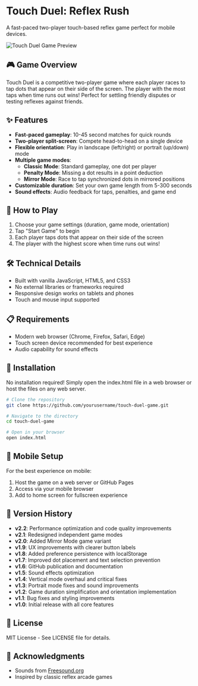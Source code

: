 # Touch Duel: Reflex Rush

A fast-paced two-player touch-based reflex game perfect for mobile devices.

![Touch Duel Game Preview](screenshots/preview.png)

## 🎮 Game Overview

Touch Duel is a competitive two-player game where each player races to tap dots that appear on their side of the screen. The player with the most taps when time runs out wins! Perfect for settling friendly disputes or testing reflexes against friends.

## ✨ Features

- **Fast-paced gameplay**: 10-45 second matches for quick rounds
- **Two-player split-screen**: Compete head-to-head on a single device
- **Flexible orientation**: Play in landscape (left/right) or portrait (up/down) mode
- **Multiple game modes**:
  - **Classic Mode**: Standard gameplay, one dot per player
  - **Penalty Mode**: Missing a dot results in a point deduction
  - **Mirror Mode**: Race to tap synchronized dots in mirrored positions
- **Customizable duration**: Set your own game length from 5-300 seconds
- **Sound effects**: Audio feedback for taps, penalties, and game end

## 🚀 How to Play

1. Choose your game settings (duration, game mode, orientation)
2. Tap "Start Game" to begin
3. Each player taps dots that appear on their side of the screen
4. The player with the highest score when time runs out wins!

## 🛠️ Technical Details

- Built with vanilla JavaScript, HTML5, and CSS3
- No external libraries or frameworks required
- Responsive design works on tablets and phones
- Touch and mouse input supported

## 📋 Requirements

- Modern web browser (Chrome, Firefox, Safari, Edge)
- Touch screen device recommended for best experience
- Audio capability for sound effects

## 🔧 Installation

No installation required! Simply open the index.html file in a web browser or host the files on any web server.

```bash
# Clone the repository
git clone https://github.com/yourusername/touch-duel-game.git

# Navigate to the directory
cd touch-duel-game

# Open in your browser
open index.html
```

## 📱 Mobile Setup

For the best experience on mobile:
1. Host the game on a web server or GitHub Pages
2. Access via your mobile browser
3. Add to home screen for fullscreen experience

## 🔄 Version History

- **v2.2**: Performance optimization and code quality improvements
- **v2.1**: Redesigned independent game modes
- **v2.0**: Added Mirror Mode game variant
- **v1.9**: UX improvements with clearer button labels
- **v1.8**: Added preference persistence with localStorage
- **v1.7**: Improved dot placement and text selection prevention
- **v1.6**: GitHub publication and documentation
- **v1.5**: Sound effects optimization
- **v1.4**: Vertical mode overhaul and critical fixes
- **v1.3**: Portrait mode fixes and sound improvements
- **v1.2**: Game duration simplification and orientation implementation
- **v1.1**: Bug fixes and styling improvements
- **v1.0**: Initial release with all core features

## 📝 License

MIT License - See LICENSE file for details.

## 🙏 Acknowledgments

- Sounds from [Freesound.org](https://freesound.org)
- Inspired by classic reflex arcade games
